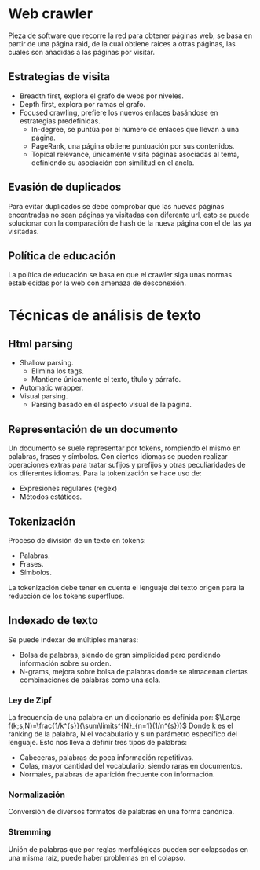# Web crawler
Pieza de software que recorre la red para obtener páginas web, se basa en partir de una página raid, de la cual obtiene raíces a otras páginas, las cuales son añadidas a las páginas por visitar.
## Estrategias de visita
- Breadth first, explora el grafo de webs por niveles.
- Depth first, explora por ramas el grafo.
- Focused crawling, prefiere los nuevos enlaces basándose en estrategias predefinidas.
	- In-degree, se puntúa por el número de enlaces que llevan a una página.
	- PageRank, una página obtiene puntuación por sus contenidos.
	- Topical relevance, únicamente visita páginas asociadas al tema, definiendo su asociación con similitud en el ancla.

## Evasión de duplicados
Para evitar duplicados se debe comprobar que las nuevas páginas encontradas no sean páginas ya visitadas con diferente url, esto se puede solucionar con la comparación de hash de la nueva página con el de las ya visitadas.
## Política de educación
La política de educación se basa en que el crawler siga unas normas establecidas por la web con amenaza de desconexión.
# Técnicas de análisis de texto
## Html parsing
- Shallow parsing.
	- Elimina los tags.
	- Mantiene únicamente el texto, título y párrafo.
- Automatic wrapper.
- Visual parsing.
	- Parsing basado en el aspecto visual de la página.

## Representación de un documento
Un documento se suele representar por tokens, rompiendo el mismo en palabras, frases y símbolos. Con ciertos idiomas se pueden realizar operaciones extras para tratar sufijos y prefijos y otras peculiaridades de los diferentes idiomas.
Para la tokenización se hace uso de:
- Expresiones regulares (regex)
- Métodos estáticos.

## Tokenización
Proceso de división de un texto en tokens:
- Palabras.
- Frases.
- Símbolos.

La tokenización debe tener en cuenta el lenguaje del texto origen para la reducción de los tokens superfluos.
## Indexado de texto
Se puede indexar de múltiples maneras:
- Bolsa de palabras, siendo de gran simplicidad pero perdiendo información sobre su orden.
- N-grams, mejora sobre bolsa de palabras donde se almacenan ciertas combinaciones de palabras como una sola.

### Ley de Zipf
La frecuencia de una palabra en un diccionario es definida por:
$\Large f(k;s,N)=\frac{1/k^{s}}{\sum\limits^{N}_{n=1}(1/n^{s})}$
Donde k es el ranking de la palabra, N el vocabulario y s un parámetro específico del lenguaje.
Esto nos lleva a definir tres tipos de palabras:
- Cabeceras, palabras de poca información repetitivas.
- Colas, mayor cantidad del vocabulario, siendo raras en documentos.
- Normales, palabras de aparición frecuente con información.

### Normalización
Conversión de diversos formatos de palabras en una forma canónica.
### Stremming
Unión de palabras que por reglas morfológicas pueden ser colapsadas en una misma raíz, puede haber problemas en el colapso.